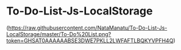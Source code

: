 # To-Do-List-Js-LocalStorage

(https://raw.githubusercontent.com/NataManatu/To-Do-List-Js-LocalStorage/master/To-Do%20List.png?token=GHSAT0AAAAAABSE3DWE7PKLL2LWFAFTLBQKYVPFH4Q)
